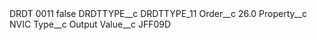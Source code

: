 <?xml version="1.0" encoding="UTF-8"?>
<CustomMetadata xmlns="http://soap.sforce.com/2006/04/metadata" xmlns:xsi="http://www.w3.org/2001/XMLSchema-instance" xmlns:xsd="http://www.w3.org/2001/XMLSchema">
    <label>DRDT 0011</label>
    <protected>false</protected>
    <values>
        <field>DRDTTYPE__c</field>
        <value xsi:type="xsd:string">DRDTTYPE_11</value>
    </values>
    <values>
        <field>Order__c</field>
        <value xsi:type="xsd:double">26.0</value>
    </values>
    <values>
        <field>Property__c</field>
        <value xsi:type="xsd:string">NVIC</value>
    </values>
    <values>
        <field>Type__c</field>
        <value xsi:type="xsd:string">Output</value>
    </values>
    <values>
        <field>Value__c</field>
        <value xsi:type="xsd:string">JFF09D</value>
    </values>
</CustomMetadata>
